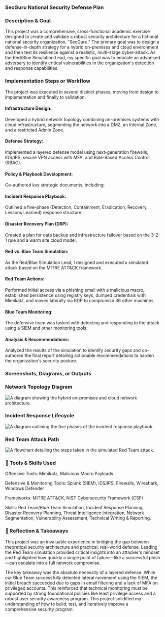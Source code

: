 ### SecGuru National Security Defense Plan
### Description & Goal
This project was a comprehensive, cross-functional academic exercise designed to create and validate a robust security architecture for a fictional national security organization, "SecGuru." The primary goal was to design a defense-in-depth strategy for a hybrid on-premises and cloud environment and then test its resilience against a realistic, multi-stage cyber-attack. As the Red/Blue Simulation Lead, my specific goal was to emulate an advanced adversary to identify critical vulnerabilities in the organization's detection and response capabilities.

### Implementation Steps or Workflow
The project was executed in several distinct phases, moving from design to implementation and finally to validation.

#### Infrastructure Design: 
Developed a hybrid network topology combining on-premises systems with cloud infrastructure, segmenting the network into a DMZ, an Internal Zone, and a restricted Admin Zone.

#### Defense Strategy: 
Implemented a layered defense model using next-generation firewalls, IDS/IPS, secure VPN access with MFA, and Role-Based Access Control (RBAC).

#### Policy & Playbook Development: 
Co-authored key strategic documents, including:

#### Incident Response Playbook: 
Outlined a five-phase (Detection, Containment, Eradication, Recovery, Lessons Learned) response structure.

#### Disaster Recovery Plan (DRP): 
Created a plan for data backup and infrastructure failover based on the 3-2-1 rule and a warm site cloud model.

#### Red vs. Blue Team Simulation: 
As the Red/Blue Simulation Lead, I designed and executed a simulated attack based on the MITRE ATT&CK framework.

#### Red Team Actions: 
Performed initial access via a phishing email with a malicious macro, established persistence using registry keys, dumped credentials with Mimikatz, and moved laterally via RDP to compromise 36 other machines.

#### Blue Team Monitoring: 
The defensive team was tasked with detecting and responding to the attack using a SIEM and other monitoring tools.

#### Analysis & Recommendations: 
Analyzed the results of the simulation to identify security gaps and co-authored the final report detailing actionable recommendations to harden the organization's security posture.

### Screenshots, Diagrams, or Outputs

### Network Topology Diagram
![A diagram showing the hybrid on-premises and cloud network architecture.](TechMAP_Cybersecurity_Pracitioner_Bootcamp/Project_1/images/network-topology.png)

### Incident Response Lifecycle
![A diagram outlining the five phases of the incident response playbook.](TechMAP_Cybersecurity_Pracitioner_Bootcamp/Project_1/images/incident-response-lifecycle.png)

### Red Team Attack Path
![A flowchart detailing the steps taken in the simulated Red Team attack.](TechMAP_Cybersecurity_Pracitioner_Bootcamp/Project_1/images/red-team-attack-path.png)

### 🧰 Tools & Skills Used
Offensive Tools: Mimikatz, Malicious Macro Payloads

Defensive & Monitoring Tools: Splunk (SIEM), IDS/IPS, Firewalls, Wireshark, Windows Defender

Frameworks: MITRE ATT&CK, NIST Cybersecurity Framework (CSF)

Skills: Red Team/Blue Team Simulation, Incident Response Planning, Disaster Recovery Planning, Threat Intelligence Integration, Network Segmentation, Vulnerability Assessment, Technical Writing & Reporting.

### 🧠 Reflection & Takeaways
This project was an invaluable experience in bridging the gap between theoretical security architecture and practical, real-world defense. Leading the Red Team simulation provided critical insights into an attacker's mindset and highlighted how quickly a single point of failure—like a successful phish—can escalate into a full network compromise.

The key takeaway was the absolute necessity of a layered defense. While our Blue Team successfully detected lateral movement using the SIEM, the initial breach succeeded due to gaps in email filtering and a lack of MFA on privileged accounts. This reinforced that technical monitoring must be supported by strong foundational policies like least privilege access and a robust user security awareness program. This project solidified my understanding of how to build, test, and iteratively improve a comprehensive security program.
